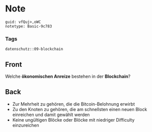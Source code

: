 # Note
```
guid: vfQuj>,oWC
notetype: Basic-9c783
```

### Tags
```
datenschutz::09-blockchain
```

## Front
Welche <b>ökonomischen Anreize</b> bestehen in der <b>Blockchain</b>?

## Back
<ul><li>Zur Mehrheit zu gehören, die die Bitcoin-Belohnung erwirbt</li><li>Zu den Knoten zu gehören, die am schnellsten einen neuen Block einreichen und damit gewählt werden</li><li>Keine ungültigen Blöcke oder Blöcke mit niedriger Difficulty einzureichen</li></ul>

